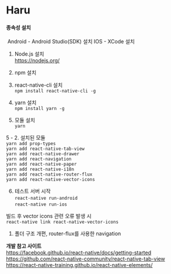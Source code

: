 # Haru
#### 종속성 설치

​    Android - Android Studio(SDK) 설치
    IOS - XCode 설치

1. Node.js 설치  
   https://nodejs.org/

2. npm 설치  

3. react-native-cli 설치  
   `npm install react-native-cli -g`

4. yarn 설치  
   `npm install yarn -g` 

5. 모듈 설치   
   `yarn`  
   
5 - 2. 설치된 모듈  
   `yarn add prop-types`  
   `yarn add react-native-tab-view`  
   `yarn add react-native-drawer`  
   `yarn add react-navigation`  
   `yarn add react-native-paper`  
   `yarn add react-native-i18n`  
   `yarn add react-native-router-flux`  
   `yarn add react-native-vector-icons`  

6. 테스트 서버 시작  
   `react-native run-android`  
   `react-native run-ios`  

빌드 후 vector icons 관련 오류 발생 시  
`react-native link react-native-vector-icons`  

1. 폴더 구조 개편, router-flux를 사용한 navigation

**개발 참고 사이트**  
https://facebook.github.io/react-native/docs/getting-started  
https://github.com/react-native-community/react-native-tab-view  
https://react-native-training.github.io/react-native-elements/  